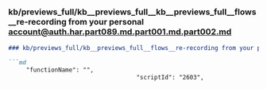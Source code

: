 ### kb/previews_full/kb__previews_full__kb__previews_full__flows__re-recording from your personal account@auth.har.part089.md.part001.md.part002.md

```md
### kb/previews_full/kb__previews_full__flows__re-recording from your personal account@auth.har.part089.md.part001.md (part 002)

```md
     "functionName": "",
                                    "scriptId": "2603",
                         
```

```

```
